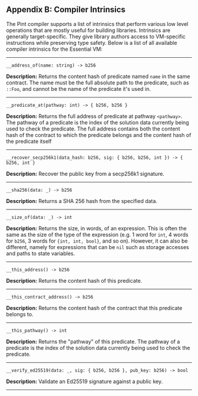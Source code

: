 ## Appendix B: Compiler Intrinsics

The Pint compiler supports a list of intrinsics that perform various low level operations that are
mostly useful for building libraries. Intrinsics are generally target-specific. They give library
authors access to VM-specific instructions while preserving type safety. Below is a list of all
available compiler intrinsics for the Essential VM:

---

```pint
__address_of(name: string) -> b256
```

**Description:** Returns the content hash of predicate named `name` in the same contract. The name
must be the full absolute path to the predicate, such as `::Foo`, and cannot be the name of the
predicate it's used in.

---

```pint
__predicate_at(pathway: int) -> { b256, b256 }
```

**Description:** Returns the full address of predicate at pathway `<pathway>`. The pathway of a
predicate is the index of the solution data currently being used to check the predicate. The full
address contains both the content hash of the contract to which the predicate belongs and the
content hash of the predicate itself

---

```pint
__recover_secp256k1(data_hash: b256, sig: { b256, b256, int }) -> { b256, int }
```

**Description:** Recover the public key from a secp256k1 signature.

---

```pint
__sha256(data: _) -> b256
```

**Description:** Returns a SHA 256 hash from the specified data.

---

```pint
__size_of(data: _) -> int
```

**Description:** Returns the size, in words, of an expression. This is often the same as the size of
the type of the expression (e.g. 1 word for `int`, 4 words for `b256`, 3 words for `{int, int,
bool}`, and so on). However, it can also be different, namely for expressions that can be `nil` such
as storage accesses and paths to state variables.

---

```pint
__this_address() -> b256
```

**Description:** Returns the content hash of this predicate.

---

```pint
__this_contract_address() -> b256
```

**Description:** Returns the content hash of the contract that this predicate belongs to.

---

```pint
__this_pathway() -> int
```

**Description:** Returns the "pathway" of this predicate. The pathway of a predicate is the index of
the solution data currently being used to check the predicate.

<!---
Uncomment when we officially support storage vectors

```pint
__vec_len(vec: _[]) -> int
```

**Description:** Returns the length of a storage vector.
-->

---

```pint
__verify_ed25519(data: _, sig: { b256, b256 }, pub_key: b256) -> bool
```

**Description:** Validate an Ed25519 signature against a public key.

---
